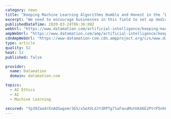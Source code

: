 ```yaml
---
category: news
title: "Keeping Machine Learning Algorithms Humble and Honest in the ‘Ethics-First’ Era"
excerpt: "We need to encourage businesses in this field to set up dedicated education programs on machine learning including specific modules that cover ethics and bias, explaining how users can identify and in turn tackle or outright avoid the dangers. Raising awareness in this manner will be a key step towards establishing trust for AI and ML in ..."
publishedDateTime: 2020-03-24T06:36:00Z
webUrl: "https://www.datamation.com/artificial-intelligence/keeping-machine-learning-algorithms-humble-and-honest-in-the-ethics-first-era.html"
ampWebUrl: "https://www.datamation.com/amp/artificial-intelligence/keeping-machine-learning-algorithms-humble-and-honest-in-the-ethics-first-era.html"
cdnAmpWebUrl: "https://www-datamation-com.cdn.ampproject.org/c/s/www.datamation.com/amp/artificial-intelligence/keeping-machine-learning-algorithms-humble-and-honest-in-the-ethics-first-era.html"
type: article
quality: 52
heat: 52
published: false

provider:
  name: Datamation
  domain: datamation.com

topics:
  - AI Ethics
  - AI
  - Machine Learning

secured: "Yp39ZaadrEnAQSwgxmr3GS/xSeXVLdJY1RPTg71aFavaMutUk66E2PtrP5nh6034N1pO0//nq5JEWf8pyqUkEGh0JZkTpcJMpn03ISIj8rTBOLnUm0UGHiwRo5fKhDpHSdWMK/NX1gy9gvGip9ZgUSvHMlylZ1RSPcI2RBKQGe919yESrefpumx6Pzwzec2x9qNtN9ajY8H5SJudQvX1N3u1POaPsmiARbEOH6i1KOQsQKc/RN6vDsn1+8sDuMIp9VcfpMQ1uhOLfits8MUzsYX0OEb8bIiQH7Olk8pnmTnwjF0lMLZPUzzE59ldDnDUWkvYkE93YIxf4iJ2tUmB3owIx8oN42PX9bMInC/xCEt6Jo+k6QFapxq3nuKCP+IAsG0/ui5j0nPous+6lkrZ1cSbQ7/qeMg+M7N5AgIqnWxbqkfcuIDvPhrZaVHGH8mvWRLqK/Hy0u3kT/O7/SRHUYLWJ2P6bCk2pf/TSUGDtmE=;3RJiVkyP33y5ILH3DqFRcQ=="
---
```


